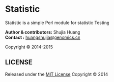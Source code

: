 Statistic
======
Statistic is a simple Perl module for statistic Testing

__Author & contributors:__ Shujia Huang              <br/>
__Contact              :__ huangshujia@genomics.cn   <br/>

Copyright &copy; 2014-2015

LICENSE
--------

Released under the [MIT License](http://opensource.org/licenses/MIT)
Copyright &copy; 2014


